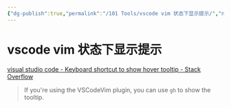 ```yaml
---
{"dg-publish":true,"permalink":"/101 Tools/vscode vim 状态下显示提示/","noteIcon":"2","created":"2023-05-09T19:12:14+08:00","updated":"2024-01-31T13:34:35+08:00"}
---
```



# vscode vim 状态下显示提示

[visual studio code - Keyboard shortcut to show hover tooltip - Stack Overflow](https://stackoverflow.com/questions/32279384/keyboard-shortcut-to-show-hover-tooltip#:~:text=The%20trick%20is%20timing.,CMD%2FCtrl%20%2B%20press%20K.)
 
> If you're using the VSCodeVim plugin, you can use `gh` to show the tooltip. [](https://stackoverflow.com/a/66860229)
